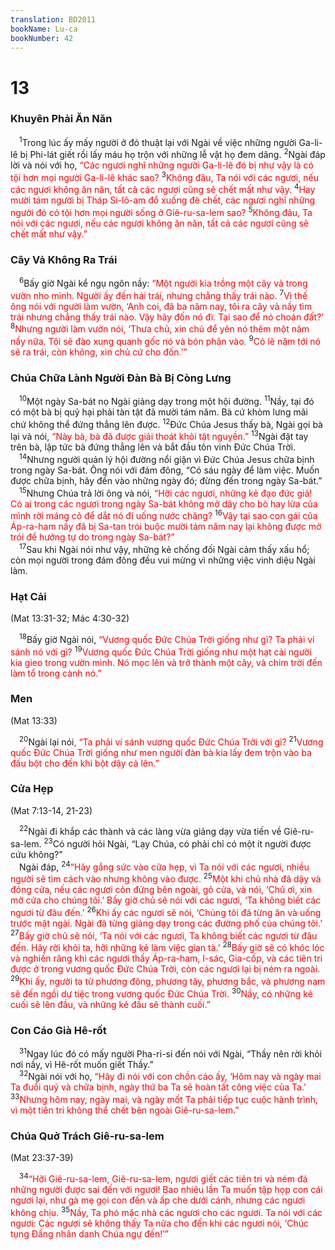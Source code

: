 ```yaml
---
translation: BD2011
bookName: Lu-ca 
bookNumber: 42
---
```


<div class="title"><h1>13</h1><h3>Khuyên Phải Ăn Năn</h3></div>
<span class="verse lu_13_1"> <sup>1</sup>Trong lúc ấy mấy người ở đó thuật lại với Ngài về việc những người Ga-li-lê bị Phi-lát giết rồi lấy máu họ trộn với những lễ vật họ đem dâng. </span>
<span class="verse lu_13_2"><sup>2</sup>Ngài đáp lời và nói với họ, <font color="red">“Các ngươi nghĩ những người Ga-li-lê đó bị như vậy là có tội hơn mọi người Ga-li-lê khác sao? </font></span>
<span class="verse lu_13_3"><sup>3</sup><font color="red">Không đâu, Ta nói với các ngươi, nếu các ngươi không ăn năn, tất cả các ngươi cũng sẽ chết mất như vậy. </font></span>
<span class="verse lu_13_4"><sup>4</sup><font color="red">Hay mười tám người bị Tháp Si-lô-am đổ xuống đè chết, các ngươi nghĩ những người đó có tội hơn mọi người sống ở Giê-ru-sa-lem sao? </font></span>
<span class="verse lu_13_5"><sup>5</sup><font color="red">Không đâu, Ta nói với các ngươi, nếu các ngươi không ăn năn, tất cả các ngươi cũng sẽ chết mất như vậy.”</font><br/></span>
<div class="title"><h3>Cây Vả Không Ra Trái</h3></div>
<span class="verse lu_13_6"> <sup>6</sup>Bấy giờ Ngài kể ngụ ngôn nầy: <font color="red">“Một người kia trồng một cây vả trong vườn nho mình. Người ấy đến hái trái, nhưng chẳng thấy trái nào. </font></span>
<span class="verse lu_13_7"><sup>7</sup><font color="red">Vì thế ông nói với người làm vườn, ‘Anh coi, đã ba năm nay, tôi ra cây vả nầy tìm trái nhưng chẳng thấy trái nào. Vậy hãy đốn nó đi. Tại sao để nó choán đất?’ </font></span>
<span class="verse lu_13_8"><sup>8</sup><font color="red">Nhưng người làm vườn nói, ‘Thưa chủ, xin chủ để yên nó thêm một năm nầy nữa. Tôi sẽ đào xung quanh gốc nó và bón phân vào. </font></span>
<span class="verse lu_13_9"><sup>9</sup><font color="red">Có lẽ năm tới nó sẽ ra trái, còn không, xin chủ cứ cho đốn.’”</font><br/></span>
<div class="title"><h3>Chúa Chữa Lành Người Ðàn Bà Bị Còng Lưng</h3></div>
<span class="verse lu_13_10"> <sup>10</sup>Một ngày Sa-bát nọ Ngài giảng dạy trong một hội đường. </span>
<span class="verse lu_13_11"><sup>11</sup>Nầy, tại đó có một bà bị quỷ hại phải tàn tật đã mười tám năm. Bà cứ khòm lưng mãi chứ không thể đứng thẳng lên được. </span>
<span class="verse lu_13_12"><sup>12</sup>Ðức Chúa Jesus thấy bà, Ngài gọi bà lại và nói, <font color="red">“Này bà, bà đã được giải thoát khỏi tật nguyền.” </font></span>
<span class="verse lu_13_13"><sup>13</sup>Ngài đặt tay trên bà, lập tức bà đứng thẳng lên và bắt đầu tôn vinh Ðức Chúa Trời.<br/></span>
<span class="verse lu_13_14"> <sup>14</sup>Nhưng người quản lý hội đường nổi giận vì Ðức Chúa Jesus chữa bịnh trong ngày Sa-bát. Ông nói với đám đông, “Có sáu ngày để làm việc. Muốn được chữa bịnh, hãy đến vào những ngày đó; đừng đến trong ngày Sa-bát.”<br/></span>
<span class="verse lu_13_15"> <sup>15</sup>Nhưng Chúa trả lời ông và nói, <font color="red">“Hỡi các ngươi, những kẻ đạo đức giả! Có ai trong các ngươi trong ngày Sa-bát không mở dây cho bò hay lừa của mình rời máng cỏ để dắt nó đi uống nước chăng? </font></span>
<span class="verse lu_13_16"><sup>16</sup><font color="red">Vậy tại sao con gái của Áp-ra-ham nầy đã bị Sa-tan trói buộc mười tám năm nay lại không được mở trói để hưởng tự do trong ngày Sa-bát?”</font><br/></span>
<span class="verse lu_13_17"> <sup>17</sup>Sau khi Ngài nói như vậy, những kẻ chống đối Ngài cảm thấy xấu hổ; còn mọi người trong đám đông đều vui mừng vì những việc vinh diệu Ngài làm.<br/></span>
<div class="title"><h3>Hạt Cải</h3><p>(Mat 13:31-32; Mác 4:30-32)</p></div>
<span class="verse lu_13_18"> <sup>18</sup>Bấy giờ Ngài nói, <font color="red">“Vương quốc Ðức Chúa Trời giống như gì? Ta phải ví sánh nó với gì? </font></span>
<span class="verse lu_13_19"><sup>19</sup><font color="red">Vương quốc Ðức Chúa Trời giống như một hạt cải người kia gieo trong vườn mình. Nó mọc lên và trở thành một cây, và chim trời đến làm tổ trong cành nó.”</font><br/></span>
<div class="title"><h3>Men</h3><p>(Mat 13:33)</p></div>
<span class="verse lu_13_20"> <sup>20</sup>Ngài lại nói<font color="red">, “Ta phải ví sánh vương quốc Ðức Chúa Trời với gì? </font></span>
<span class="verse lu_13_21"><sup>21</sup><font color="red">Vương quốc Ðức Chúa Trời giống như men người đàn bà kia lấy đem trộn vào ba đấu bột cho đến khi bột dậy cả lên.”</font><br/></span>
<div class="title"><h3>Cửa Hẹp</h3><p>(Mat 7:13-14, 21-23)</p></div>
<span class="verse lu_13_22"> <sup>22</sup>Ngài đi khắp các thành và các làng vừa giảng dạy vừa tiến về Giê-ru-sa-lem. </span>
<span class="verse lu_13_23"><sup>23</sup>Có người hỏi Ngài, “Lạy Chúa, có phải chỉ có một ít người được cứu không?”<br/> Ngài đáp, </span>
<span class="verse lu_13_24"><sup>24</sup><font color="red">“Hãy gắng sức vào cửa hẹp, vì Ta nói với các ngươi, nhiều người sẽ tìm cách vào nhưng không vào được. </font></span>
<span class="verse lu_13_25"><sup>25</sup><font color="red">Một khi chủ nhà đã dậy và đóng cửa, nếu các ngươi còn đứng bên ngoài, gõ cửa, và nói, ‘Chủ ơi, xin mở cửa cho chúng tôi.’ Bấy giờ chủ sẽ nói với các ngươi, ‘Ta không biết các ngươi từ đâu đến.’ </font></span>
<span class="verse lu_13_26"><sup>26</sup><font color="red">Khi ấy các ngươi sẽ nói, ‘Chúng tôi đã từng ăn và uống trước mặt ngài. Ngài đã từng giảng dạy trong các đường phố của chúng tôi.’ </font></span>
<span class="verse lu_13_27"><sup>27</sup><font color="red">Bấy giờ chủ sẽ nói, ‘Ta nói với các ngươi, Ta không biết các ngươi từ đâu đến. Hãy rời khỏi ta, hỡi những kẻ làm việc gian tà.’ </font></span>
<span class="verse lu_13_28"><sup>28</sup><font color="red">Bấy giờ sẽ có khóc lóc và nghiến răng khi các ngươi thấy Áp-ra-ham, I-sác, Gia-cốp, và các tiên tri được ở trong vương quốc Ðức Chúa Trời, còn các ngươi lại bị ném ra ngoài. </font></span>
<span class="verse lu_13_29"><sup>29</sup><font color="red">Khi ấy, người ta từ phương đông, phương tây, phương bắc, và phương nam sẽ đến ngồi dự tiệc trong vương quốc Ðức Chúa Trời. </font></span>
<span class="verse lu_13_30"><sup>30</sup><font color="red">Nầy, có những kẻ cuối sẽ lên đầu, và những kẻ đầu sẽ thành cuối.”</font><br/></span>
<div class="title"><h3>Con Cáo Già Hê-rốt</h3></div>
<span class="verse lu_13_31"> <sup>31</sup>Ngay lúc đó có mấy người Pha-ri-si đến nói với Ngài, “Thầy nên rời khỏi nơi nầy, vì Hê-rốt muốn giết Thầy.”<br/></span>
<span class="verse lu_13_32"> <sup>32</sup>Ngài nói với họ, <font color="red">“Hãy đi nói với con chồn cáo ấy, ‘Hôm nay và ngày mai Ta đuổi quỷ và chữa bịnh, ngày thứ ba Ta sẽ hoàn tất công việc của Ta.’ </font></span>
<span class="verse lu_13_33"><sup>33</sup><font color="red">Nhưng hôm nay, ngày mai, và ngày mốt Ta phải tiếp tục cuộc hành trình, vì một tiên tri không thể chết bên ngoài Giê-ru-sa-lem.”</font><br/></span>
<div class="title"><h3>Chúa Quở Trách Giê-ru-sa-lem</h3><p>(Mat 23:37-39)</p></div>
<span class="verse lu_13_34"> <sup>34</sup><font color="red">“Hỡi Giê-ru-sa-lem, Giê-ru-sa-lem, ngươi giết các tiên tri và ném đá những người được sai đến với ngươi! Bao nhiêu lần Ta muốn tập họp con cái ngươi lại, như gà mẹ gọi con đến và ấp che dưới cánh, nhưng các ngươi không chịu. </font></span>
<span class="verse lu_13_35"><sup>35</sup><font color="red">Nầy, Ta phó mặc nhà các ngươi cho các ngươi. Ta nói với các ngươi: Các ngươi sẽ không thấy Ta nữa cho đến khi các ngươi nói, ‘Chúc tụng Ðấng nhân danh Chúa ngự đến!’” </font><br/></span>

